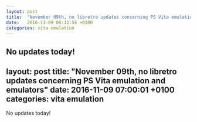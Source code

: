 ```yaml
---
layout: post
title:  "November 09th, no libretro updates concerning PS Vita emulation and emulators"
date:   2016-11-09 06:12:56 +0100
categories: vita emulation
---
```


No updates today!
---
layout: post
title:  "November 09th, no libretro updates concerning PS Vita emulation and emulators"
date:   2016-11-09 07:00:01 +0100
categories: vita emulation
---

No updates today!
